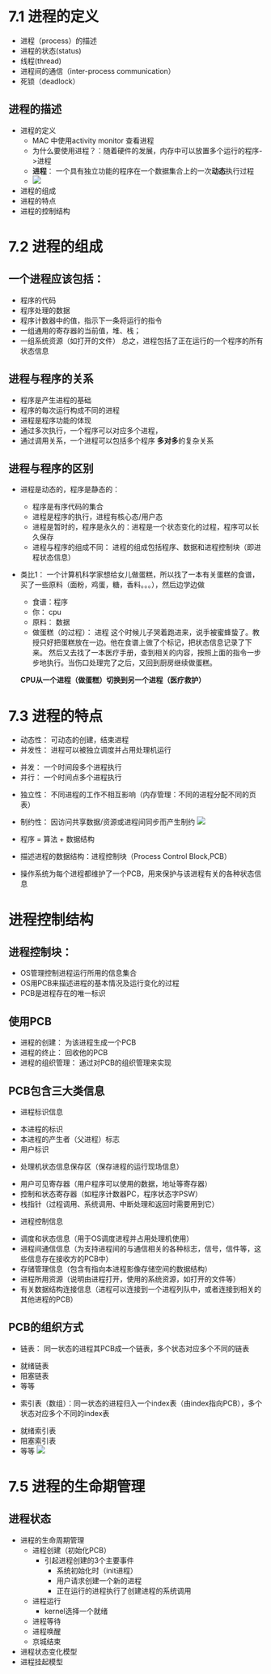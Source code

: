 # 7.1 进程的定义
+ 进程（process）的描述
+ 进程的状态(status)
+ 线程(thread)
+ 进程间的通信（inter-process communication）
+ 死锁（deadlock）

## 进程的描述

+ 进程的定义
  - MAC 中使用activity monitor 查看进程
  - 为什么要使用进程？：随着硬件的发展，内存中可以放置多个运行的程序->进程
  - **进程**： 一个具有独立功能的程序在一个数据集合上的一次**动态**执行过程
  - ![](../Resources/7-processdef.png)
+ 进程的组成
+ 进程的特点
+ 进程的控制结构

# 7.2 进程的组成
## 一个进程应该包括：
+ 程序的代码
+ 程序处理的数据
+ 程序计数器中的值，指示下一条将运行的指令
+ 一组通用的寄存器的当前值，堆、栈；
+ 一组系统资源（如打开的文件）
总之，进程包括了正在运行的一个程序的所有状态信息

## 进程与程序的关系
+ 程序是产生进程的基础
+ 程序的每次运行构成不同的进程
+ 进程是程序功能的体现
+ 通过多次执行，一个程序可以对应多个进程，
+ 通过调用关系，一个进程可以包括多个程序
**多对多**的复杂关系
## 进程与程序的区别
+ 进程是动态的，程序是静态的：
  - 程序是有序代码的集合
  - 进程是程序的执行，进程有核心态/用户态
  - 进程是暂时的，程序是永久的：进程是一个状态变化的过程，程序可以长久保存
  - 进程与程序的组成不同： 进程的组成包括程序、数据和进程控制块（即进程状态信息）
+ 类比1： 一个计算机科学家想给女儿做蛋糕，所以找了一本有关蛋糕的食谱，买了一些原料（面粉，鸡蛋，糖，香料。。。），然后边学边做
  - 食谱：程序
  - 你： cpu
  - 原料： 数据
  - 做蛋糕（的过程）： 进程
  这个时候儿子哭着跑进来，说手被蜜蜂蛰了。教授只好把蛋糕放在一边。他在食谱上做了个标记，把状态信息记录了下来。
  然后又去找了一本医疗手册，查到相关的内容，按照上面的指令一步步地执行。当伤口处理完了之后，又回到厨房继续做蛋糕。
  
  **CPU从一个进程（做蛋糕）切换到另一个进程（医疗救护）**
  
 # 7.3 进程的特点
 + 动态性： 可动态的创建，结束进程
 + 并发性： 进程可以被独立调度并占用处理机运行 
  - 并发： 一个时间段多个进程执行
  - 并行： 一个时间点多个进程执行
 + 独立性： 不同进程的工作不相互影响（内存管理：不同的进程分配不同的页表）
 + 制约性： 因访问共享数据/资源或进程间同步而产生制约
 ![](../Resources/7-processcharacter.png)
 
 + 程序 = 算法 + 数据结构
 + 描述进程的数据结构：进程控制块（Process Control Block,PCB）
 + 操作系统为每个进程都维护了一个PCB，用来保护与该进程有关的各种状态信息
 
 # 进程控制结构
 ## 进程控制块：
 + OS管理控制进程运行所用的信息集合
 + OS用PCB来描述进程的基本情况及运行变化的过程
 + PCB是进程存在的唯一标识
 
 ## 使用PCB
 + 进程的创建： 为该进程生成一个PCB
 + 进程的终止： 回收他的PCB
 + 进程的组织管理： 通过对PCB的组织管理来实现
 
 ## PCB包含三大类信息
 + 进程标识信息
  - 本进程的标识
  - 本进程的产生者（父进程）标志
  - 用户标识
 + 处理机状态信息保存区（保存进程的运行现场信息）
  - 用户可见寄存器（用户程序可以使用的数据，地址等寄存器）
  - 控制和状态寄存器（如程序计数器PC，程序状态字PSW）
  - 栈指针（过程调用、系统调用、中断处理和返回时需要用到它）
 + 进程控制信息
  - 调度和状态信息（用于OS调度进程并占用处理机使用）
  - 进程间通信信息（为支持进程间的与通信相关的各种标志，信号，信件等，这些信息存在接收方的PCB中）
  - 存储管理信息（包含有指向本进程影像存储空间的数据结构）
  - 进程所用资源（说明由进程打开，使用的系统资源，如打开的文件等）
  - 有关数据结构连接信息（进程可以连接到一个进程列队中，或者连接到相关的其他进程的PCB）
  
 ## PCB的组织方式
 + 链表： 同一状态的进程其PCB成一个链表，多个状态对应多个不同的链表
  - 就绪链表
  - 阻塞链表
  - 等等
 + 索引表（数组）：同一状态的进程归入一个index表（由index指向PCB），多个状态对应多个不同的index表
  - 就绪索引表
  - 阻塞索引表
  - 等等
  ![](../Resources/7-pcblinkindex.png)
  
# 7.5 进程的生命期管理
## 进程状态
+ 进程的生命周期管理
  - 进程创建（初始化PCB）
    + 引起进程创建的3个主要事件
      - 系统初始化时（init进程）
      - 用户请求创建一个新的进程
      - 正在运行的进程执行了创建进程的系统调用
  - 进程运行
    + kernel选择一个就绪
  - 进程等待
  - 进程唤醒
  - 京城结束
+ 进程状态变化模型
+ 进程挂起模型


 
